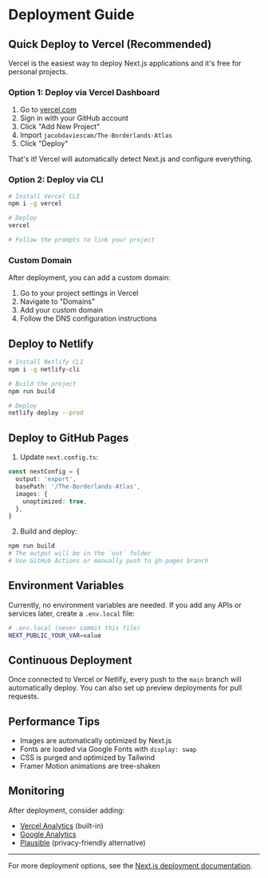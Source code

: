 # Deployment Guide

## Quick Deploy to Vercel (Recommended)

Vercel is the easiest way to deploy Next.js applications and it's free for personal projects.

### Option 1: Deploy via Vercel Dashboard

1. Go to [vercel.com](https://vercel.com)
2. Sign in with your GitHub account
3. Click "Add New Project"
4. Import `jacobdaviescam/The-Borderlands-Atlas`
5. Click "Deploy"

That's it! Vercel will automatically detect Next.js and configure everything.

### Option 2: Deploy via CLI

```bash
# Install Vercel CLI
npm i -g vercel

# Deploy
vercel

# Follow the prompts to link your project
```

### Custom Domain

After deployment, you can add a custom domain:

1. Go to your project settings in Vercel
2. Navigate to "Domains"
3. Add your custom domain
4. Follow the DNS configuration instructions

## Deploy to Netlify

```bash
# Install Netlify CLI
npm i -g netlify-cli

# Build the project
npm run build

# Deploy
netlify deploy --prod
```

## Deploy to GitHub Pages

1. Update `next.config.ts`:

```typescript
const nextConfig = {
  output: 'export',
  basePath: '/The-Borderlands-Atlas',
  images: {
    unoptimized: true,
  },
}
```

2. Build and deploy:

```bash
npm run build
# The output will be in the `out` folder
# Use GitHub Actions or manually push to gh-pages branch
```

## Environment Variables

Currently, no environment variables are needed. If you add any APIs or services later, create a `.env.local` file:

```bash
# .env.local (never commit this file)
NEXT_PUBLIC_YOUR_VAR=value
```

## Continuous Deployment

Once connected to Vercel or Netlify, every push to the `main` branch will automatically deploy. You can also set up preview deployments for pull requests.

## Performance Tips

- Images are automatically optimized by Next.js
- Fonts are loaded via Google Fonts with `display: swap`
- CSS is purged and optimized by Tailwind
- Framer Motion animations are tree-shaken

## Monitoring

After deployment, consider adding:
- [Vercel Analytics](https://vercel.com/analytics) (built-in)
- [Google Analytics](https://analytics.google.com)
- [Plausible](https://plausible.io) (privacy-friendly alternative)

---

For more deployment options, see the [Next.js deployment documentation](https://nextjs.org/docs/deployment).

